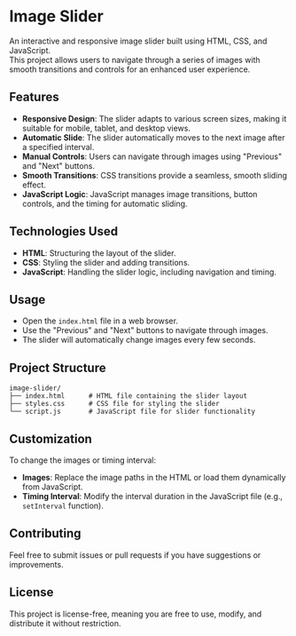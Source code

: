 # Image Slider

An interactive and responsive image slider built using HTML, CSS, and JavaScript.<br> This project allows users to navigate through a series of images with smooth transitions and controls for an enhanced user experience.

## Features

- **Responsive Design**: The slider adapts to various screen sizes, making it suitable for mobile, tablet, and desktop views.
- **Automatic Slide**: The slider automatically moves to the next image after a specified interval.
- **Manual Controls**: Users can navigate through images using "Previous" and "Next" buttons.
- **Smooth Transitions**: CSS transitions provide a seamless, smooth sliding effect.
- **JavaScript Logic**: JavaScript manages image transitions, button controls, and the timing for automatic sliding.

## Technologies Used

- **HTML**: Structuring the layout of the slider.
- **CSS**: Styling the slider and adding transitions.
- **JavaScript**: Handling the slider logic, including navigation and timing.

## Usage

- Open the `index.html` file in a web browser.
- Use the "Previous" and "Next" buttons to navigate through images.
- The slider will automatically change images every few seconds.

## Project Structure

```
image-slider/
├── index.html      # HTML file containing the slider layout
├── styles.css      # CSS file for styling the slider
└── script.js       # JavaScript file for slider functionality
```

## Customization

To change the images or timing interval:
- **Images**: Replace the image paths in the HTML or load them dynamically from JavaScript.
- **Timing Interval**: Modify the interval duration in the JavaScript file (e.g., `setInterval` function).

## Contributing

Feel free to submit issues or pull requests if you have suggestions or improvements.

## License

This project is license-free, meaning you are free to use, modify, and distribute it without restriction.
